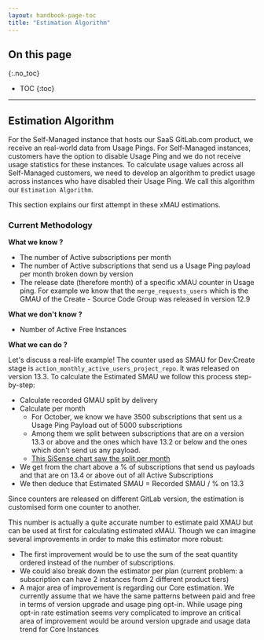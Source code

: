 ```yaml
---
layout: handbook-page-toc
title: "Estimation Algorithm"
---
```


## On this page
{:.no_toc}

- TOC
{:toc}

---

## Estimation Algorithm

For the Self-Managed instance that hosts our SaaS GitLab.com product, we receive an real-world data from Usage Pings. For Self-Managed instances, customers have the option to disable Usage Ping and we do not receive usage statistics for these instances. To calculate usage values across all Self-Managed customers, we need to develop an algorithm to predict usage across instances who have disabled their Usage Ping. We call this algorithm our `Estimation Algorithm`.

This section explains our first attempt in these xMAU estimations.

### Current Methodology

**What we know ?**

* The number of Active subscriptions per month
* The number of Active subscriptions that send us a Usage Ping payload per month broken down by version
* The release date (therefore month) of a specific xMAU counter in Usage ping. For example we know that the `merge_requests_users` which is the GMAU of the Create - Source Code Group was released in version 12.9

**What we don't know ?**

* Number of Active Free Instances

**What we can do ?**

Let's discuss a real-life example! The counter used as SMAU for Dev:Create stage is `action_monthly_active_users_project_repo`. It was released on version 13.3. To calculate the Estimated SMAU we follow this process step-by-step:

* Calculate recorded GMAU split by delivery
* Calculate per month 
  * For October, we know we have 3500 subscriptions that sent us a Usage Ping Payload out of 5000 subscriptions
  * Among them we split between subscriptions that are on a version 13.3 or above and the ones which have 13.2 or below and the ones which don't send us any payload.
  * [This SiSense chart saw the split per month](https://app.periscopedata.com/app/gitlab/602123/Data-For-Product-Managers:-Supporting-Dashboard?widget=10065654&udv=953103)
* We get from the chart above a % of subscriptions that send us payloads and that are on 13.4 or above out of all Active Subscriptions
* We then deduce that Estimated SMAU = Recorded SMAU / % on 13.3

Since counters are released on different GitLab version, the estimation is customised form one counter to another. 

This number is actually a quite accurate number to estimate paid XMAU but can be used at first for calculating estimated xMAU. Though we can imagine several improvements in order to make this estimator more robust:

* The first improvement would be to use the sum of the seat quantity ordered instead of the number of subscriptions.
* We could also break down the estimator per plan (current problem: a subscription can have 2 instances from 2 different product tiers)
* A major area of improvement is regarding our Core estimation. We currently assume that we have the same patterns between paid and free in terms of version upgrade and usage ping opt-in. While usage ping opt-in rate estimation seems very complicated to improve an critical area of improvement would be around version upgrade and usage data trend for Core Instances
